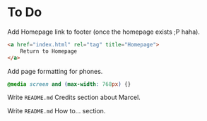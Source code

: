 # To Do

Add Homepage link to footer (once the homepage exists ;P haha).
```html
<a href="index.html" rel="tag" title="Homepage">
    Return to Homepage
</a>
```

Add page formatting for phones.
```css
@media screen and (max-width: 768px) {}
```

Write `README.md` Credits section about Marcel.

Write `README.md` How to... section.

